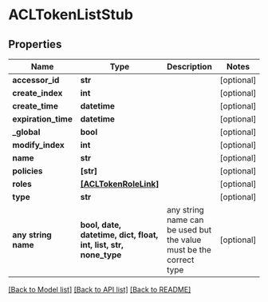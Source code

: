 # ACLTokenListStub


## Properties
Name | Type | Description | Notes
------------ | ------------- | ------------- | -------------
**accessor_id** | **str** |  | [optional] 
**create_index** | **int** |  | [optional] 
**create_time** | **datetime** |  | [optional] 
**expiration_time** | **datetime** |  | [optional] 
**_global** | **bool** |  | [optional] 
**modify_index** | **int** |  | [optional] 
**name** | **str** |  | [optional] 
**policies** | **[str]** |  | [optional] 
**roles** | [**[ACLTokenRoleLink]**](ACLTokenRoleLink.md) |  | [optional] 
**type** | **str** |  | [optional] 
**any string name** | **bool, date, datetime, dict, float, int, list, str, none_type** | any string name can be used but the value must be the correct type | [optional]

[[Back to Model list]](../README.md#documentation-for-models) [[Back to API list]](../README.md#documentation-for-api-endpoints) [[Back to README]](../README.md)


